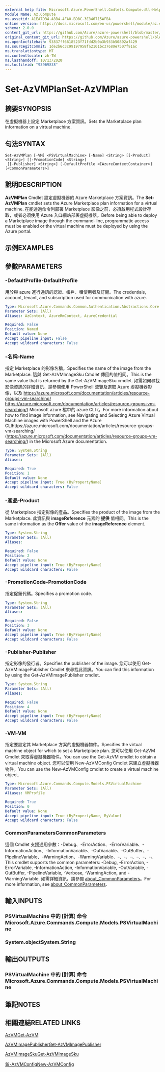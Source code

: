 ```yaml
---
external help file: Microsoft.Azure.PowerShell.Cmdlets.Compute.dll-Help.xml
Module Name: Az.Compute
ms.assetid: A1EA7D34-A8B4-4FA0-BD8C-3E846715AFBA
online version: https://docs.microsoft.com/en-us/powershell/module/az.compute/set-azvmplan
schema: 2.0.0
content_git_url: https://github.com/Azure/azure-powershell/blob/master/src/Compute/Compute/help/Set-AzVMPlan.md
original_content_git_url: https://github.com/Azure/azure-powershell/blob/master/src/Compute/Compute/help/Set-AzVMPlan.md
ms.openlocfilehash: 93837ff6618523f71fdd2b0a3b933b50892af429
ms.sourcegitcommit: 1de2b6c3c99197958fa2101bc37680e7507f91ac
ms.translationtype: MT
ms.contentlocale: zh-TW
ms.lasthandoff: 10/13/2020
ms.locfileid: "93969838"
---
```

# <span data-ttu-id="91c4b-101">Set-AzVMPlan</span><span class="sxs-lookup"><span data-stu-id="91c4b-101">Set-AzVMPlan</span></span>

## <span data-ttu-id="91c4b-102">摘要</span><span class="sxs-lookup"><span data-stu-id="91c4b-102">SYNOPSIS</span></span>
<span data-ttu-id="91c4b-103">在虛擬機器上設定 Marketplace 方案資訊。</span><span class="sxs-lookup"><span data-stu-id="91c4b-103">Sets the Marketplace plan information on a virtual machine.</span></span>

## <span data-ttu-id="91c4b-104">句法</span><span class="sxs-lookup"><span data-stu-id="91c4b-104">SYNTAX</span></span>

```
Set-AzVMPlan [-VM] <PSVirtualMachine> [-Name] <String> [[-Product] <String>] [[-PromotionCode] <String>]
 [[-Publisher] <String>] [-DefaultProfile <IAzureContextContainer>] [<CommonParameters>]
```

## <span data-ttu-id="91c4b-105">說明</span><span class="sxs-lookup"><span data-stu-id="91c4b-105">DESCRIPTION</span></span>
<span data-ttu-id="91c4b-106">**AzVMPlan** Cmdlet 設定虛擬機器的 Azure Marketplace 方案資訊。</span><span class="sxs-lookup"><span data-stu-id="91c4b-106">The **Set-AzVMPlan** cmdlet sets the Azure Marketplace plan information for a virtual machine.</span></span>
<span data-ttu-id="91c4b-107">在能透過命令列部署 Marketplace 影像之前，必須啟用程式設計存取，或者必須使用 Azure 入口網站部署虛擬機器。</span><span class="sxs-lookup"><span data-stu-id="91c4b-107">Before being able to deploy a Marketplace image through the command-line, programmatic access must be enabled or the virtual machine must be deployed by using the Azure portal.</span></span>

## <span data-ttu-id="91c4b-108">示例</span><span class="sxs-lookup"><span data-stu-id="91c4b-108">EXAMPLES</span></span>

## <span data-ttu-id="91c4b-109">參數</span><span class="sxs-lookup"><span data-stu-id="91c4b-109">PARAMETERS</span></span>

### <span data-ttu-id="91c4b-110">-DefaultProfile</span><span class="sxs-lookup"><span data-stu-id="91c4b-110">-DefaultProfile</span></span>
<span data-ttu-id="91c4b-111">用於與 azure 進行通訊的認證、帳戶、租使用者及訂閱。</span><span class="sxs-lookup"><span data-stu-id="91c4b-111">The credentials, account, tenant, and subscription used for communication with azure.</span></span>

```yaml
Type: Microsoft.Azure.Commands.Common.Authentication.Abstractions.Core.IAzureContextContainer
Parameter Sets: (All)
Aliases: AzContext, AzureRmContext, AzureCredential

Required: False
Position: Named
Default value: None
Accept pipeline input: False
Accept wildcard characters: False
```

### <span data-ttu-id="91c4b-112">-名稱</span><span class="sxs-lookup"><span data-stu-id="91c4b-112">-Name</span></span>
<span data-ttu-id="91c4b-113">指定 Marketplace 的影像名稱。</span><span class="sxs-lookup"><span data-stu-id="91c4b-113">Specifies the name of the image from the Marketplace.</span></span>
<span data-ttu-id="91c4b-114">這與 Get-AzVMImageSku Cmdlet 傳回的值相同。</span><span class="sxs-lookup"><span data-stu-id="91c4b-114">This is the same value that is returned by the Get-AzVMImageSku cmdlet.</span></span>
<span data-ttu-id="91c4b-115">如需如何尋找影像資訊的詳細資訊，請參閱使用 PowerShell 流覽及選取 Azure 虛擬機器影像，以及 https://azure.microsoft.com/documentation/articles/resource-groups-vm-searching/ https://azure.microsoft.com/documentation/articles/resource-groups-vm-searching/) Microsoft azure 檔中的 azure CLI (。</span><span class="sxs-lookup"><span data-stu-id="91c4b-115">For more information about how to find image information, see Navigating and Selecting Azure Virtual Machine images with PowerShell and the Azure CLIhttps://azure.microsoft.com/documentation/articles/resource-groups-vm-searching/ (https://azure.microsoft.com/documentation/articles/resource-groups-vm-searching/) in the Microsoft Azure documentation.</span></span>

```yaml
Type: System.String
Parameter Sets: (All)
Aliases:

Required: True
Position: 1
Default value: None
Accept pipeline input: True (ByPropertyName)
Accept wildcard characters: False
```

### <span data-ttu-id="91c4b-116">-產品</span><span class="sxs-lookup"><span data-stu-id="91c4b-116">-Product</span></span>
<span data-ttu-id="91c4b-117">從 Marketplace 指定影像的產品。</span><span class="sxs-lookup"><span data-stu-id="91c4b-117">Specifies the product of the image from the Marketplace.</span></span>
<span data-ttu-id="91c4b-118">此資訊與 **imageReference** 元素的 **提供** 值相同。</span><span class="sxs-lookup"><span data-stu-id="91c4b-118">This is the same information as the **Offer** value of the **imageReference** element.</span></span>

```yaml
Type: System.String
Parameter Sets: (All)
Aliases:

Required: False
Position: 2
Default value: None
Accept pipeline input: True (ByPropertyName)
Accept wildcard characters: False
```

### <span data-ttu-id="91c4b-119">-PromotionCode</span><span class="sxs-lookup"><span data-stu-id="91c4b-119">-PromotionCode</span></span>
<span data-ttu-id="91c4b-120">指定促銷代碼。</span><span class="sxs-lookup"><span data-stu-id="91c4b-120">Specifies a promotion code.</span></span>

```yaml
Type: System.String
Parameter Sets: (All)
Aliases:

Required: False
Position: 3
Default value: None
Accept pipeline input: True (ByPropertyName)
Accept wildcard characters: False
```

### <span data-ttu-id="91c4b-121">-Publisher</span><span class="sxs-lookup"><span data-stu-id="91c4b-121">-Publisher</span></span>
<span data-ttu-id="91c4b-122">指定影像的發行者。</span><span class="sxs-lookup"><span data-stu-id="91c4b-122">Specifies the publisher of the image.</span></span>
<span data-ttu-id="91c4b-123">您可以使用 Get-AzVMImagePublisher Cmdlet 來尋找此資訊。</span><span class="sxs-lookup"><span data-stu-id="91c4b-123">You can find this information by using the Get-AzVMImagePublisher cmdlet.</span></span>

```yaml
Type: System.String
Parameter Sets: (All)
Aliases:

Required: False
Position: 4
Default value: None
Accept pipeline input: True (ByPropertyName)
Accept wildcard characters: False
```

### <span data-ttu-id="91c4b-124">-VM</span><span class="sxs-lookup"><span data-stu-id="91c4b-124">-VM</span></span>
<span data-ttu-id="91c4b-125">指定要設定其 Marketplace 方案的虛擬機器物件。</span><span class="sxs-lookup"><span data-stu-id="91c4b-125">Specifies the virtual machine object for which to set a Marketplace plan.</span></span>
<span data-ttu-id="91c4b-126">您可以使用 Get-AzVM Cmdlet 來取得虛擬機器物件。</span><span class="sxs-lookup"><span data-stu-id="91c4b-126">You can use the Get-AzVM cmdlet to obtain a virtual machine object.</span></span>
<span data-ttu-id="91c4b-127">您可以使用 New-AzVMConfig Cmdlet 來建立虛擬機器物件。</span><span class="sxs-lookup"><span data-stu-id="91c4b-127">You can use the New-AzVMConfig cmdlet to create a virtual machine object.</span></span>

```yaml
Type: Microsoft.Azure.Commands.Compute.Models.PSVirtualMachine
Parameter Sets: (All)
Aliases: VMProfile

Required: True
Position: 0
Default value: None
Accept pipeline input: True (ByPropertyName, ByValue)
Accept wildcard characters: False
```

### <span data-ttu-id="91c4b-128">CommonParameters</span><span class="sxs-lookup"><span data-stu-id="91c4b-128">CommonParameters</span></span>
<span data-ttu-id="91c4b-129">這個 Cmdlet 支援通用參數：-Debug、-ErrorAction、-ErrorVariable、-InformationAction、-InformationVariable、-OutVariable、-OutBuffer、-PipelineVariable、-WarningAction、-WarningVariable、-、-、-、-、-、-。</span><span class="sxs-lookup"><span data-stu-id="91c4b-129">This cmdlet supports the common parameters: -Debug, -ErrorAction, -ErrorVariable, -InformationAction, -InformationVariable, -OutVariable, -OutBuffer, -PipelineVariable, -Verbose, -WarningAction, and -WarningVariable.</span></span> <span data-ttu-id="91c4b-130">如需詳細資訊，請參閱 [about_CommonParameters](http://go.microsoft.com/fwlink/?LinkID=113216)。</span><span class="sxs-lookup"><span data-stu-id="91c4b-130">For more information, see [about_CommonParameters](http://go.microsoft.com/fwlink/?LinkID=113216).</span></span>

## <span data-ttu-id="91c4b-131">輸入</span><span class="sxs-lookup"><span data-stu-id="91c4b-131">INPUTS</span></span>

### <span data-ttu-id="91c4b-132">PSVirtualMachine 中的 [計算] 命令</span><span class="sxs-lookup"><span data-stu-id="91c4b-132">Microsoft.Azure.Commands.Compute.Models.PSVirtualMachine</span></span>

### <span data-ttu-id="91c4b-133">System.object</span><span class="sxs-lookup"><span data-stu-id="91c4b-133">System.String</span></span>

## <span data-ttu-id="91c4b-134">輸出</span><span class="sxs-lookup"><span data-stu-id="91c4b-134">OUTPUTS</span></span>

### <span data-ttu-id="91c4b-135">PSVirtualMachine 中的 [計算] 命令</span><span class="sxs-lookup"><span data-stu-id="91c4b-135">Microsoft.Azure.Commands.Compute.Models.PSVirtualMachine</span></span>

## <span data-ttu-id="91c4b-136">筆記</span><span class="sxs-lookup"><span data-stu-id="91c4b-136">NOTES</span></span>

## <span data-ttu-id="91c4b-137">相關連結</span><span class="sxs-lookup"><span data-stu-id="91c4b-137">RELATED LINKS</span></span>

[<span data-ttu-id="91c4b-138">AzVM</span><span class="sxs-lookup"><span data-stu-id="91c4b-138">Get-AzVM</span></span>](./Get-AzVM.md)

[<span data-ttu-id="91c4b-139">AzVMImagePublisher</span><span class="sxs-lookup"><span data-stu-id="91c4b-139">Get-AzVMImagePublisher</span></span>](./Get-AzVMImagePublisher.md)

[<span data-ttu-id="91c4b-140">AzVMImageSku</span><span class="sxs-lookup"><span data-stu-id="91c4b-140">Get-AzVMImageSku</span></span>](./Get-AzVMImageSku.md)

[<span data-ttu-id="91c4b-141">新-AzVMConfig</span><span class="sxs-lookup"><span data-stu-id="91c4b-141">New-AzVMConfig</span></span>](./New-AzVMConfig.md)
